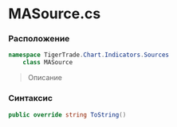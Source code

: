 
# MASource.cs
### Расположение
```csharp
namespace TigerTrade.Chart.Indicators.Sources  
    class MASource
```

> Описание

### Синтаксис
```csharp
public override string ToString()
```
